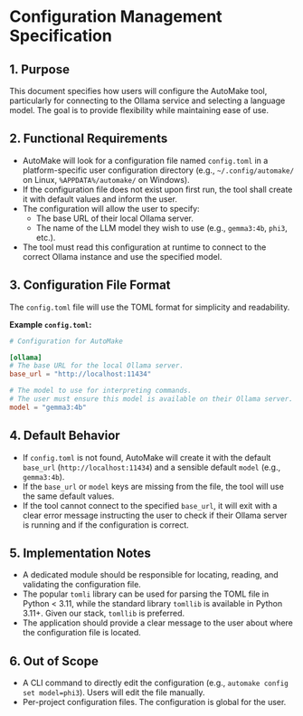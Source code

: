 # Configuration Management Specification

## 1. Purpose
This document specifies how users will configure the AutoMake tool, particularly for connecting to the Ollama service and selecting a language model. The goal is to provide flexibility while maintaining ease of use.

## 2. Functional Requirements
- AutoMake will look for a configuration file named `config.toml` in a platform-specific user configuration directory (e.g., `~/.config/automake/` on Linux, `%APPDATA%/automake/` on Windows).
- If the configuration file does not exist upon first run, the tool shall create it with default values and inform the user.
- The configuration will allow the user to specify:
    - The base URL of their local Ollama server.
    - The name of the LLM model they wish to use (e.g., `gemma3:4b`, `phi3`, etc.).
- The tool must read this configuration at runtime to connect to the correct Ollama instance and use the specified model.

## 3. Configuration File Format
The `config.toml` file will use the TOML format for simplicity and readability.

**Example `config.toml`:**
```toml
# Configuration for AutoMake

[ollama]
# The base URL for the local Ollama server.
base_url = "http://localhost:11434"

# The model to use for interpreting commands.
# The user must ensure this model is available on their Ollama server.
model = "gemma3:4b"
```

## 4. Default Behavior
- If `config.toml` is not found, AutoMake will create it with the default `base_url` (`http://localhost:11434`) and a sensible default `model` (e.g., `gemma3:4b`).
- If the `base_url` or `model` keys are missing from the file, the tool will use the same default values.
- If the tool cannot connect to the specified `base_url`, it will exit with a clear error message instructing the user to check if their Ollama server is running and if the configuration is correct.

## 5. Implementation Notes
- A dedicated module should be responsible for locating, reading, and validating the configuration file.
- The popular `tomli` library can be used for parsing the TOML file in Python < 3.11, while the standard library `tomllib` is available in Python 3.11+. Given our stack, `tomllib` is preferred.
- The application should provide a clear message to the user about where the configuration file is located.

## 6. Out of Scope
- A CLI command to directly edit the configuration (e.g., `automake config set model=phi3`). Users will edit the file manually.
- Per-project configuration files. The configuration is global for the user.
